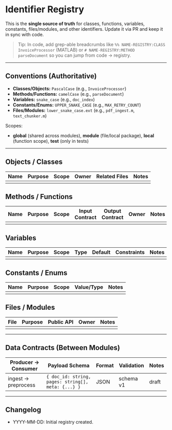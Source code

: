 # Identifier Registry

This is the **single source of truth** for classes, functions, variables, constants, files/modules, and other identifiers. Update it via PR and keep it in sync with code.

> Tip: In code, add grep-able breadcrumbs like `%% NAME-REGISTRY:CLASS InvoiceProcessor` (MATLAB) or `# NAME-REGISTRY:METHOD parseDocument` so you can jump from code → registry.

---

## Conventions (Authoritative)

- **Classes/Objects:** `PascalCase` (e.g., `InvoiceProcessor`)
- **Methods/Functions:** `camelCase` (e.g., `parseDocument`)
- **Variables:** `snake_case` (e.g., `doc_index`)
- **Constants/Enums:** `UPPER_SNAKE_CASE` (e.g., `MAX_RETRY_COUNT`)
- **Files/Modules:** `lower_snake_case.ext` (e.g., `pdf_ingest.m`, `text_chunker.m`)

Scopes:
- **global** (shared across modules), **module** (file/local package), **local** (function scope), **test** (only in tests)

---

## Objects / Classes

| Name | Purpose | Scope | Owner | Related Files | Notes |
|------|---------|-------|-------|---------------|-------|
|  |  |  |  |  |  |

## Methods / Functions

| Name | Purpose | Scope | Input Contract | Output Contract | Owner | Notes |
|------|---------|-------|----------------|-----------------|-------|------|
|  |  |  |  |  |  |

## Variables

| Name | Purpose | Scope | Type | Default | Constraints | Notes |
|------|---------|-------|------|---------|-------------|-------|
|  |  |  |  |  |  |

## Constants / Enums

| Name | Purpose | Scope | Value/Type | Notes |
|------|---------|-------|-----------|-------|
|  |  |  |  |  |

## Files / Modules

| File | Purpose | Public API | Owner | Notes |
|------|---------|-----------|-------|------|
|  |  |  |  |  |

---

## Data Contracts (Between Modules)

| Producer → Consumer | Payload Schema | Format | Validation | Notes |
|--------------------|----------------|--------|-----------|-------|
| ingest → preprocess | `{ doc_id: string, pages: string[], meta: {...} }` | JSON | schema v1 | draft |

---

## Changelog

- YYYY-MM-DD: Initial registry created.